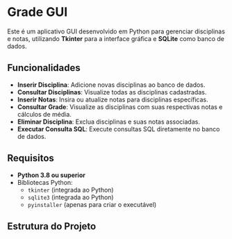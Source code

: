 # Grade GUI

Este é um aplicativo GUI desenvolvido em Python para gerenciar disciplinas e notas, utilizando **Tkinter** para a interface gráfica e **SQLite** como banco de dados.

## Funcionalidades

- **Inserir Disciplina**: Adicione novas disciplinas ao banco de dados.
- **Consultar Disciplinas**: Visualize todas as disciplinas cadastradas.
- **Inserir Notas**: Insira ou atualize notas para disciplinas específicas.
- **Consultar Grade**: Visualize as disciplinas com suas respectivas notas e cálculos de média.
- **Eliminar Disciplina**: Exclua disciplinas e suas notas associadas.
- **Executar Consulta SQL**: Execute consultas SQL diretamente no banco de dados.

## Requisitos

- **Python 3.8 ou superior**
- Bibliotecas Python:
  - `tkinter` (integrada ao Python)
  - `sqlite3` (integrada ao Python)
  - `pyinstaller` (apenas para criar o executável)

## Estrutura do Projeto
